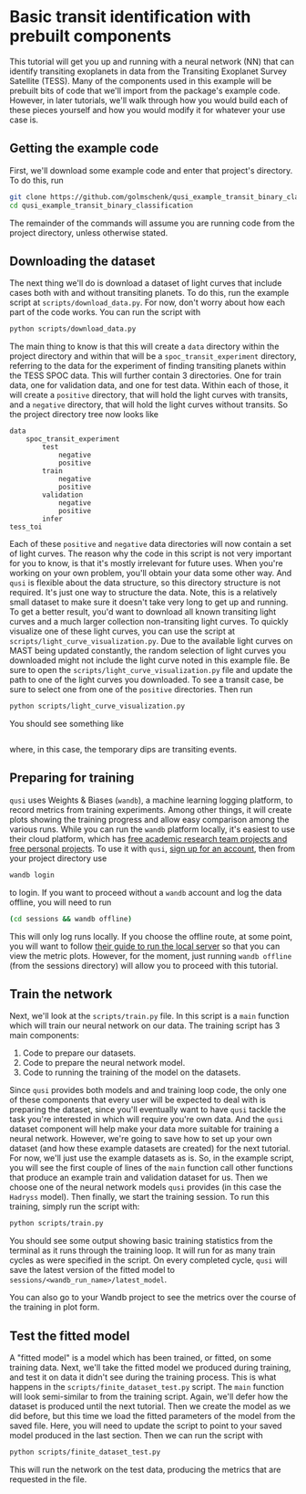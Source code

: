# Basic transit identification with prebuilt components

This tutorial will get you up and running with a neural network (NN) that can identify transiting exoplanets in data from the Transiting Exoplanet Survey Satellite (TESS). Many of the components used in this example will be prebuilt bits of code that we'll import from the package's example code. However, in later tutorials, we'll walk through how you would build each of these pieces yourself and how you would modify it for whatever your use case is.

## Getting the example code

First, we'll download some example code and enter that project's directory. To do this, run
```sh
git clone https://github.com/golmschenk/qusi_example_transit_binary_classification.git
cd qusi_example_transit_binary_classification
```
The remainder of the commands will assume you are running code from the project directory, unless otherwise stated.

## Downloading the dataset

The next thing we'll do is download a dataset of light curves that include cases both with and without transiting planets. To do this, run the example script at `scripts/download_data.py`. For now, don't worry about how each part of the code works. You can run the script with

```sh
python scripts/download_data.py
```

The main thing to know is that this will create a `data` directory within the project directory and within that will be a `spoc_transit_experiment` directory, referring to the data for the experiment of finding transiting planets within the TESS SPOC data. This will further contain 3 directories. One for train data, one for validation data, and one for test data. Within each of those, it will create a `positive` directory, that will hold the light curves with transits, and a `negative` directory, that will hold the light curves without transits. So the project directory tree now looks like

```
data
    spoc_transit_experiment
        test
            negative
            positive
        train
            negative
            positive
        validation
            negative
            positive
        infer
tess_toi
```

Each of these `positive` and `negative` data directories will now contain a set of light curves. The reason why the code in this script is not very important for you to know, is that it's mostly irrelevant for future uses. When you're working on your own problem, you'll obtain your data some other way. And `qusi` is flexible about the data structure, so this directory structure is not required. It's just one way to structure the data. Note, this is a relatively small dataset to make sure it doesn't take very long to get up and running. To get a better result, you'd want to download all known transiting light curves and a much larger collection non-transiting light curves. To quickly visualize one of these light curves, you can use the script at `scripts/light_curve_visualization.py`. Due to the available light curves on MAST being updated constantly, the random selection of light curves you downloaded might not include the light curve noted in this example file. Be sure to open the `scripts/light_curve_visualization.py` file and update the path to one of the light curves you downloaded. To see a transit case, be sure to select one from one of the `positive` directories. Then run

```sh
python scripts/light_curve_visualization.py
```

You should see something like

```{image} light_curve_example.png
```

where, in this case, the temporary dips are transiting events.

## Preparing for training

`qusi` uses Weights & Biases (`wandb`), a machine learning logging platform, to record metrics from training experiments. Among other things, it will create plots showing the training progress and allow easy comparison among the various runs. While you can run the `wandb` platform locally, it's easiest to use their cloud platform, which has [free academic research team projects and free personal projects](https://wandb.ai/site/pricing). To use it with `qusi`, [sign up for an account](https://wandb.ai/site), then from your project directory use

```sh
wandb login
```

to login. If you want to proceed without a `wandb` account and log the data offline, you will need to run

```sh
(cd sessions && wandb offline)
```

This will only log runs locally. If you choose the offline route, at some point, you will want to follow [their guide to run the local server](https://docs.wandb.ai/guides/hosting/how-to-guides/basic-setup) so that you can view the metric plots. However, for the moment, just running `wandb offline` (from the sessions directory) will allow you to proceed with this tutorial.

## Train the network

Next, we'll look at the `scripts/train.py` file. In this script is a `main` function which will train our neural network on our data. The training script has 3 main components:

1. Code to prepare our datasets.
2. Code to prepare the neural network model.
3. Code to running the training of the model on the datasets.

Since `qusi` provides both models and and training loop code, the only one of these components that every user will be expected to deal with is preparing the dataset, since you'll eventually want to have `qusi` tackle the task you're interested in which will require you're own data. And the `qusi` dataset component will help make your data more suitable for training a neural network. However, we're going to save how to set up your own dataset (and how these example datasets are created) for the next tutorial. For now, we'll just use the example datasets as is. So, in the example script, you will see the first couple of lines of the `main` function call other functions that produce an example train and validation dataset for us. Then we choose one of the neural network models `qusi` provides (in this case the `Hadryss` model). Then finally, we start the training session. To run this training, simply run the script with:

```sh
python scripts/train.py
```

You should see some output showing basic training statistics from the terminal as it runs through the training loop. It will run for as many train cycles as were specified in the script. On every completed cycle, `qusi` will save the latest version of the fitted model to `sessions/<wandb_run_name>/latest_model`.

You can also go to your Wandb project to see the metrics over the course of the training in plot form.

## Test the fitted model

A "fitted model" is a model which has been trained, or fitted, on some training data. Next, we'll take the fitted model we produced during training, and test it on data it didn't see during the training process. This is what happens in the `scripts/finite_dataset_test.py` script. The `main` function will look semi-similar to from the training script. Again, we'll defer how the dataset is produced until the next tutorial. Then we create the model as we did before, but this time we load the fitted parameters of the model from the saved file. Here, you will need to update the script to point to your saved model produced in the last section. Then we can run the script with

```sh
python scripts/finite_dataset_test.py
```

This will run the network on the test data, producing the metrics that are requested in the file.
